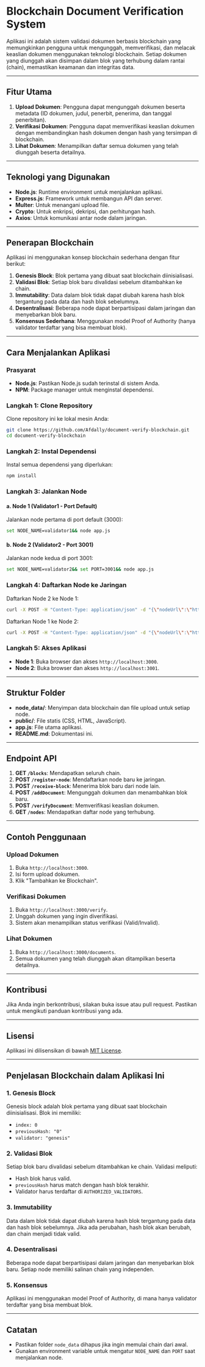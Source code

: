 # Blockchain Document Verification System

Aplikasi ini adalah sistem validasi dokumen berbasis blockchain yang memungkinkan pengguna untuk mengunggah, memverifikasi, dan melacak keaslian dokumen menggunakan teknologi blockchain. Setiap dokumen yang diunggah akan disimpan dalam blok yang terhubung dalam rantai (chain), memastikan keamanan dan integritas data.

---

## Fitur Utama
1. **Upload Dokumen**: Pengguna dapat mengunggah dokumen beserta metadata (ID dokumen, judul, penerbit, penerima, dan tanggal penerbitan).
2. **Verifikasi Dokumen**: Pengguna dapat memverifikasi keaslian dokumen dengan membandingkan hash dokumen dengan hash yang tersimpan di blockchain.
3. **Lihat Dokumen**: Menampilkan daftar semua dokumen yang telah diunggah beserta detailnya.

---

## Teknologi yang Digunakan
- **Node.js**: Runtime environment untuk menjalankan aplikasi.
- **Express.js**: Framework untuk membangun API dan server.
- **Multer**: Untuk menangani upload file.
- **Crypto**: Untuk enkripsi, dekripsi, dan perhitungan hash.
- **Axios**: Untuk komunikasi antar node dalam jaringan.

---

## Penerapan Blockchain
Aplikasi ini menggunakan konsep blockchain sederhana dengan fitur berikut:
1. **Genesis Block**: Blok pertama yang dibuat saat blockchain diinisialisasi.
2. **Validasi Blok**: Setiap blok baru divalidasi sebelum ditambahkan ke chain.
3. **Immutability**: Data dalam blok tidak dapat diubah karena hash blok tergantung pada data dan hash blok sebelumnya.
4. **Desentralisasi**: Beberapa node dapat berpartisipasi dalam jaringan dan menyebarkan blok baru.
5. **Konsensus Sederhana**: Menggunakan model Proof of Authority (hanya validator terdaftar yang bisa membuat blok).

---

## Cara Menjalankan Aplikasi

### Prasyarat
- **Node.js**: Pastikan Node.js sudah terinstal di sistem Anda.
- **NPM**: Package manager untuk menginstal dependensi.

### Langkah 1: Clone Repository
Clone repository ini ke lokal mesin Anda:
```bash
git clone https://github.com/Afdally/document-verify-blockchain.git
cd document-verify-blockchain
```

### Langkah 2: Instal Dependensi
Instal semua dependensi yang diperlukan:
```bash
npm install
```

### Langkah 3: Jalankan Node
#### a. **Node 1 (Validator1 - Port Default)**
Jalankan node pertama di port default (3000):
```bash
set NODE_NAME=validator1&& node app.js
```

#### b. **Node 2 (Validator2 - Port 3001)**
Jalankan node kedua di port 3001:
```bash
set NODE_NAME=validator2&& set PORT=3001&& node app.js
```

### Langkah 4: Daftarkan Node ke Jaringan
Daftarkan Node 2 ke Node 1:
```bash
curl -X POST -H "Content-Type: application/json" -d "{\"nodeUrl\":\"http://localhost:3001\"}" http://localhost:3000/register-node
```

Daftarkan Node 1 ke Node 2:
```bash
curl -X POST -H "Content-Type: application/json" -d "{\"nodeUrl\":\"http://localhost:3000\"}" http://localhost:3001/register-node
```

### Langkah 5: Akses Aplikasi
- **Node 1**: Buka browser dan akses `http://localhost:3000`.
- **Node 2**: Buka browser dan akses `http://localhost:3001`.

---

## Struktur Folder
- **node_data/**: Menyimpan data blockchain dan file upload untuk setiap node.
- **public/**: File statis (CSS, HTML, JavaScript).
- **app.js**: File utama aplikasi.
- **README.md**: Dokumentasi ini.

---

## Endpoint API
1. **GET `/blocks`**: Mendapatkan seluruh chain.
2. **POST `/register-node`**: Mendaftarkan node baru ke jaringan.
3. **POST `/receive-block`**: Menerima blok baru dari node lain.
4. **POST `/addDocument`**: Mengunggah dokumen dan menambahkan blok baru.
5. **POST `/verifyDocument`**: Memverifikasi keaslian dokumen.
6. **GET `/nodes`**: Mendapatkan daftar node yang terhubung.

---

## Contoh Penggunaan
### Upload Dokumen
1. Buka `http://localhost:3000`.
2. Isi form upload dokumen.
3. Klik "Tambahkan ke Blockchain".

### Verifikasi Dokumen
1. Buka `http://localhost:3000/verify`.
2. Unggah dokumen yang ingin diverifikasi.
3. Sistem akan menampilkan status verifikasi (Valid/Invalid).

### Lihat Dokumen
1. Buka `http://localhost:3000/documents`.
2. Semua dokumen yang telah diunggah akan ditampilkan beserta detailnya.

---

## Kontribusi
Jika Anda ingin berkontribusi, silakan buka issue atau pull request. Pastikan untuk mengikuti panduan kontribusi yang ada.

---

## Lisensi
Aplikasi ini dilisensikan di bawah [MIT License](LICENSE).

---

## Penjelasan Blockchain dalam Aplikasi Ini
### 1. **Genesis Block**
Genesis block adalah blok pertama yang dibuat saat blockchain diinisialisasi. Blok ini memiliki:
- `index: 0`
- `previousHash: "0"`
- `validator: "genesis"`

### 2. **Validasi Blok**
Setiap blok baru divalidasi sebelum ditambahkan ke chain. Validasi meliputi:
- Hash blok harus valid.
- `previousHash` harus match dengan hash blok terakhir.
- Validator harus terdaftar di `AUTHORIZED_VALIDATORS`.

### 3. **Immutability**
Data dalam blok tidak dapat diubah karena hash blok tergantung pada data dan hash blok sebelumnya. Jika ada perubahan, hash blok akan berubah, dan chain menjadi tidak valid.

### 4. **Desentralisasi**
Beberapa node dapat berpartisipasi dalam jaringan dan menyebarkan blok baru. Setiap node memiliki salinan chain yang independen.

### 5. **Konsensus**
Aplikasi ini menggunakan model Proof of Authority, di mana hanya validator terdaftar yang bisa membuat blok.

---

## Catatan
- Pastikan folder `node_data` dihapus jika ingin memulai chain dari awal.
- Gunakan environment variable untuk mengatur `NODE_NAME` dan `PORT` saat menjalankan node.

